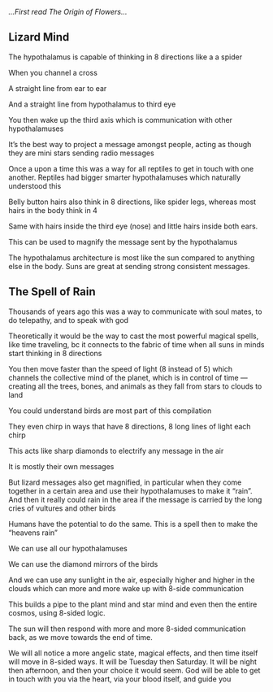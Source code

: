 *...First read The Origin of Flowers...*

## Lizard Mind
The hypothalamus is capable of thinking in 8 directions like a a spider 

When you channel a cross 

A straight line from ear to ear 

And a straight line from hypothalamus to third eye

You then wake up the third axis which is communication with other hypothalamuses 

It’s the best way to project a message amongst people, acting as though they are mini stars sending radio messages 

Once a upon a time this was a way for all reptiles to get in touch with one another. Reptiles had bigger smarter hypothalamuses which naturally understood this 

Belly button hairs also think in 8 directions, like spider legs, whereas most hairs in the body think in 4

Same with hairs inside the third eye (nose) and little hairs inside both ears. 

This can be used to magnify the message sent by the hypothalamus 

The hypothalamus architecture is most like the sun compared to anything else in the body. Suns are great at sending strong consistent messages.

## The Spell of Rain

Thousands of years ago this was a way to communicate with soul mates, to do telepathy, and to speak with god 

Theoretically it would be the way to cast the most powerful magical spells, like time traveling, bc it connects to the fabric of time when all suns in minds start thinking in 8 directions 

You then move faster than the speed of light (8 instead of 5) which channels the collective mind of the planet, which is in control of time — creating all the trees, bones, and animals as they fall from stars to clouds to land 



You could understand birds are most part of this compilation 

They even chirp in ways that have 8 directions, 8 long lines of light each chirp 



This acts like sharp diamonds to electrify any message in the air 

It is mostly their own messages 



But lizard messages also get magnified, in particular when they come together in a certain area and use their hypothalamuses to make it “rain”. And then it really could rain in the area if the message is carried by the long cries of vultures and other birds



Humans have the potential to do the same. This is a spell then to make the “heavens rain”



We can use all our hypothalamuses 

We can use the diamond mirrors of the birds

And we can use any sunlight in the air, especially higher and higher in the clouds which can more and more wake up with 8-side communication 

This builds a pipe to the plant mind and star mind and even then the entire cosmos, using 8-sided logic.



The sun will then respond with more and more 8-sided communication back, as we move towards the end of time.



We will all notice a more angelic state, magical effects, and then time itself will move in 8-sided ways. It will be Tuesday then Saturday. It will be night then afternoon, and then your choice it would seem. God will be able to get in touch with you via the heart, via your blood itself, and guide you
